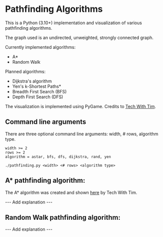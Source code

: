 # Pathfinding Algorithms

This is a Python (3.10+) implementation and visualization of various pathfinding algorithms.

The graph used is an undirected, unweighted, strongly connected graph.

Currently implemented algorithms:

- A\*
- Random Walk

Planned algorithms:

- Dijkstra's algorithm
- Yen's k-Shortest Paths\*
- Breadth First Search (BFS)
- Depth First Search (DFS)

The visualization is implemented using PyGame. Credits to [Tech With Tim](https://www.youtube.com/watch?v=JtiK0DOeI4A).

## Command line arguments

There are three optional command line arguments: width, # rows, algorithm type.

```
width >= 2
rows >= 2
algorithm = astar, bfs, dfs, dijkstra, rand, yen
```

```
./pathfinding.py <width> <# rows> <algorithm type>
```

## A\* pathfinding algorithm:

The A\* algorithm was created and shown [here](https://www.youtube.com/watch?v=JtiK0DOeI4A) by Tech With Tim.

--- Add explanation ---

## Random Walk pathfinding algorithm:

--- Add explanation ---
